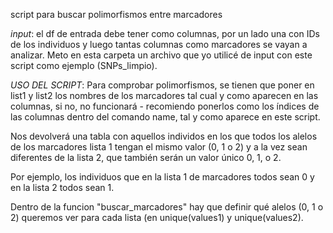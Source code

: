 script para buscar polimorfismos entre marcadores

*input*: el df de entrada debe tener como columnas, por un lado una con IDs de los individuos y luego tantas columnas como marcadores se vayan a analizar. Meto en esta carpeta un archivo que yo utilicé de input con este script como ejemplo (SNPs_limpio).

*USO DEL SCRIPT*:
Para comprobar polimorfismos, se tienen que poner en list1 y list2 los nombres de los marcadores tal cual y como aparecen en las columnas, si no, no funcionará - recomiendo ponerlos como los índices de las columnas dentro del comando name, tal y como aparece en este script.

Nos devolverá una tabla con aquellos individos en los que todos los alelos de los marcadores lista 1 tengan el mismo valor (0, 1 o 2) y a la vez sean diferentes de la lista 2, que también serán un valor único 0, 1, o 2.

Por ejemplo, los individuos que en la lista 1 de marcadores todos sean 0 y en la lista 2 todos sean 1.

Dentro de la funcion "buscar_marcadores" hay que definir qué alelos (0, 1 o 2) queremos ver para cada lista (en unique(values1) y unique(values2).

